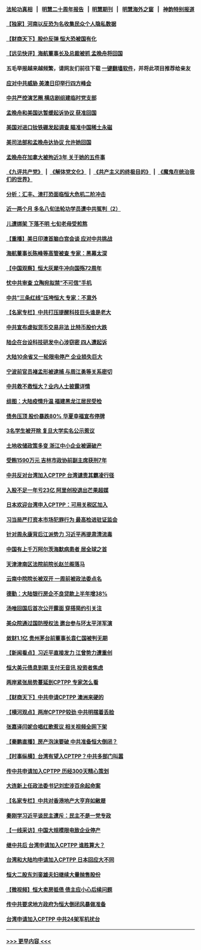 #### [法轮功真相](https://github.com/gfw-breaker/truth/blob/master/README.md?t=0) &nbsp;&nbsp;|&nbsp;&nbsp; [明慧二十周年报告](https://github.com/gfw-breaker/mh-reports/blob/master/README.md?t=0) &nbsp;&nbsp;|&nbsp;&nbsp;[明慧期刊](https://github.com/gfw-breaker/mh-qikan) &nbsp;&nbsp;|&nbsp;&nbsp; [明慧海外之窗](https://github.com/gfw-breaker/mh-news/blob/master/README.md?t=0) &nbsp;&nbsp;|&nbsp;&nbsp; [神韵特别报道](https://github.com/gfw-breaker/mh-news/blob/master/shenyun.md?t=0)
#### [【独家】河南以反恐为名收集民众个人隐私数据](../pages/nsc413/n13256394.md?t=09250950) 
#### [【财商天下】股价反弹 恒大恐被国有化](../pages/nsc413/n13258225.md?t=09250950) 
#### [【远见快评】海航董事长及总裁被抓 孟晚舟将回国](../pages/nsc413/n13258746.md?t=09250950) 
#### 五毛举报越来越频繁，请网友们前往下载 [一键翻墙软件](https://github.com/gfw-breaker/ssr-accounts)，并将此项目推荐给亲友
#### [应对中共威胁 美澳日印举行四方峰会](../pages/nsc413/n13258763.md?t=09250950) 
#### [中共严控演艺圈 横店剧组建临时党支部](../pages/nsc413/n13257685.md?t=09250950) 
#### [孟晚舟和美国达暂缓起诉协议 获准回国](../pages/nsc413/n13258726.md?t=09250950) 
#### [美国对进口钕铁硼发起调查 瞄准中国稀土永磁](../pages/nsc413/n13258538.md?t=09250950) 
#### [美司法部和孟晚舟达协议 允许她回国](../pages/nsc413/n13258309.md?t=09250950) 
#### [孟晚舟在加拿大被拘近3年 关于她的五件事](../pages/nsc413/n13258506.md?t=09250950) 
#### [《九评共产党》](https://github.com/begood0513/9ping.md/blob/master/README.md) &nbsp;|&nbsp; [《解体党文化》](../../../../jtdwh.md/blob/master/README.md)  &nbsp;|&nbsp; [《共产主义的终极目的》](../../../../gczydzjmd.md/blob/master/README.md) &nbsp;|&nbsp; [《魔鬼在统治我们的世界》](../../../../mgztzwmdsj.md/blob/master/README.md) 
#### [分析：汇丰、渣打恐面临恒大危机二阶冲击](../pages/nsc413/n13258609.md?t=09250950) 
#### [近一两个月 多名八旬法轮功学员遭中共冤判（2）](../pages/nsc413/n13257687.md?t=09250950) 
#### [儿遭绑架 下落不明 七旬老母受煎熬](../pages/nsc413/n13256050.md?t=09250950) 
#### [【重播】美日印澳首脑白宫会谈 应对中共挑战](../pages/nsc413/n13258426.md?t=09250950) 
#### [海航董事长陈峰等高管被查 专家：黑幕太深](../pages/nsc413/n13258389.md?t=09250950) 
#### [【中国观察】恒大灰犀牛冲向国殇72周年](../pages/nsc413/n13258112.md?t=09250950) 
#### [忧中共审查 立陶宛拟禁“不可信”手机](../pages/nsc413/n13258354.md?t=09250950) 
#### [中共“三条红线”压垮恒大 专家：不意外](../pages/nsc413/n13258204.md?t=09250950) 
#### [【名家专栏】中共打压提醒科技巨头谁是老大](../pages/nsc413/n13258003.md?t=09250950) 
#### [中共宣布虚拟货币交易非法 比特币股价大跌](../pages/nsc413/n13258109.md?t=09250950) 
#### [陆企在台设科技研发中心涉窃密 四人遭起诉](../pages/nsc413/n13257599.md?t=09250950) 
#### [大陆10余省又一轮限电停产 企业损失巨大](../pages/nsc413/n13257398.md?t=09250950) 
#### [宁波前官员褚孟形被逮捕 与周江勇等关系密切](../pages/nsc413/n13257570.md?t=09250950) 
#### [中共救不救恒大？业内人士披露详情](../pages/nsc413/n13257158.md?t=09250950) 
#### [组图：大陆疫情升温 福建黑龙江居民受检](../pages/nsc413/n13257264.md?t=09250950) 
#### [债务压顶 股价暴跌80% 华夏幸福宣布停牌](../pages/nsc413/n13257211.md?t=09250950) 
#### [3名学生被开除 复旦大学实名公示惹议](../pages/nsc413/n13257483.md?t=09250950) 
#### [土地收储政策多变 浙江中小企业被逼破产](../pages/nsc413/n13254498.md?t=09250950) 
#### [受贿1590万元 吉林市政协前副主席获刑7年](../pages/nsc413/n13257285.md?t=09250950) 
#### [中共反对台湾加入CPTPP 台湾谴责其霸凌行径](../pages/nsc413/n13256810.md?t=09250950) 
#### [入股不足一年亏23亿 阿里创投退出芒果超媒](../pages/nsc413/n13256795.md?t=09250950) 
#### [日本欢迎台湾申入CPTPP：可用关税区加入](../pages/nsc413/n13257161.md?t=09250950) 
#### [习当局严打资本市场犯罪行为 最高检进驻证监会](../pages/nsc413/n13256521.md?t=09250950) 
#### [针对周永康背后江派势力 习近平再提肃清流毒](../pages/nsc413/n13257013.md?t=09250950) 
#### [中国有上千万阿尔茨海默病患者 居全球之首](../pages/nsc413/n13256536.md?t=09250950) 
#### [天津津南区法院前院长赵兰阁落马](../pages/nsc413/n13257018.md?t=09250950) 
#### [云南中院院长被双开 一周前被政法委点名](../pages/nsc413/n13256813.md?t=09250950) 
#### [德勤：大陆银行房企不良贷款上半年增38%](../pages/nsc413/n13256756.md?t=09250950) 
#### [汤唯回国后首次公开露面 穿搭简约引关注](../pages/nsc413/n13256438.md?t=09250950) 
#### [美众院通过国防授权法 邀台参与环太平洋军演](../pages/nsc413/n13256708.md?t=09250950) 
#### [敛财1.1亿 贵州茅台前董事长袁仁国被判无期](../pages/nsc413/n13256661.md?t=09250950) 
#### [【新闻看点】习近平直接发力 江曾势力遭重创](../pages/nsc413/n13256334.md?t=09250950) 
#### [恒大美元债息到期 支付无音讯 投资者焦虑](../pages/nsc413/n13256371.md?t=09250950) 
#### [两岸紧张局势蔓延到CPTPP 专家怎么看](../pages/nsc413/n13255999.md?t=09250950) 
#### [【财商天下】中共申请CPTPP 澳洲来硬的](../pages/nsc413/n13256502.md?t=09250950) 
#### [【横河观点】两岸CPTPP较劲 中共明摆着丢脸](../pages/nsc413/n13256403.md?t=09250950) 
#### [张嘉译闫妮合唱红歌惹议 相关视频全网下架](../pages/nsc413/n13256233.md?t=09250950) 
#### [【秦鹏直播】房产泡沫要破 中共准备恒大倒闭？](../pages/nsc413/n13256382.md?t=09250950) 
#### [【时事纵横】台湾有望入CPTPP？中共多部门叫嚣](../pages/nsc413/n13256320.md?t=09250950) 
#### [传中共申请加入CPTPP 历经300天精心策划](../pages/nsc413/n13256044.md?t=09250950) 
#### [大连新上任政法委书记刘宏涉百余起命案](../pages/nsc413/n13255439.md?t=09250950) 
#### [【名家专栏】中共对香港地产大亨弃如敝屣](../pages/nsc413/n13255406.md?t=09250950) 
#### [秦刚学习近平谈民主遭斥：民主不是一党专政](../pages/nsc413/n13255961.md?t=09250950) 
#### [【一线采访】中国大规模限电致企业停产](../pages/nsc413/n13255415.md?t=09250950) 
#### [继中共后 台湾申请加入CPTPP 谁胜算大？](../pages/nsc413/n13255049.md?t=09250950) 
#### [台湾和大陆均申请加入CPTPP 日本回应大不同](../pages/nsc413/n13255796.md?t=09250950) 
#### [恒大二股东刘銮雄夫妇继续大量抛售股份](../pages/nsc413/n13255949.md?t=09250950) 
#### [【微视频】恒大卖房抵债 债主应小心后续问题](../pages/nsc413/n13255606.md?t=09250950) 
#### [传中共要求地方政府为恒大倒闭风暴做准备](../pages/nsc413/n13255782.md?t=09250950) 
#### [台湾申请加入CPTPP 中共24架军机扰台](../pages/nsc413/n13255626.md?t=09250950) 

----
#### [ >>> 更早内容 <<< ](../indexes/nsc413-earlier.md)

